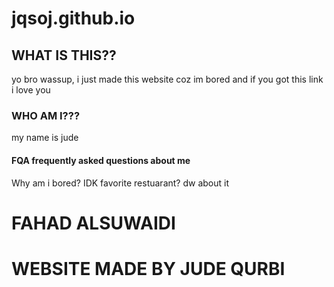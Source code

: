 # jqsoj.github.io
## WHAT IS THIS??
yo bro wassup, i just made this website coz im bored and if you got this link i love you
### WHO AM I???
my name is jude
#### FQA frequently asked questions about me
Why am i bored? IDK
favorite restuarant? dw about it
# FAHAD ALSUWAIDI
# WEBSITE MADE BY JUDE QURBI
